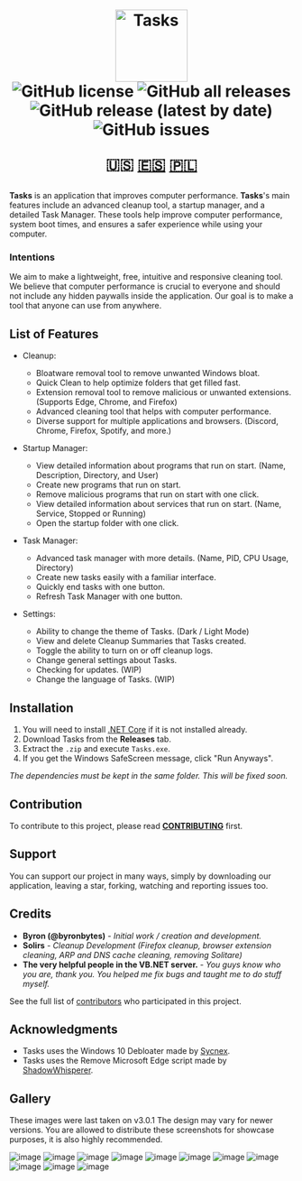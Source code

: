 <h1 align="center">
  <img src="https://user-images.githubusercontent.com/53088136/136106972-30a9cca8-7a32-479a-9368-74ffe2d60a43.png" alt="Tasks" height="128" /><br>
  <img alt="GitHub license" src="https://img.shields.io/github/license/litetools/tasks?style=flat-square"> <img alt="GitHub all releases" src="https://img.shields.io/github/downloads/LiteTools/Tasks/total?style=flat-square"> <img alt="GitHub release (latest by date)" src="https://img.shields.io/github/v/release/LiteTools/Tasks?style=flat-square"> <img alt="GitHub issues" src="https://img.shields.io/github/issues/LiteTools/Tasks?style=flat-square">
  
  🇺🇸 [🇪🇸](https://github.com/LiteTools/Tasks/blob/master/docs/Translated%20READMEs/README-ES.MD) [🇵🇱](https://github.com/LiteTools/Tasks/blob/master/docs/Translated%20READMEs/README-PL.md)
</h1>

**Tasks** is an application that improves computer performance. **Tasks**'s main features include an advanced cleanup tool, a startup manager, and a detailed Task Manager. These tools help improve computer performance, system boot times, and ensures a safer experience while using your computer.

### Intentions
We aim to make a lightweight, free, intuitive and responsive cleaning tool. We believe that computer performance is crucial to everyone and should not include any hidden paywalls inside the application. Our goal is to make a tool that anyone can use from anywhere.

## List of Features

- Cleanup:
  - Bloatware removal tool to remove unwanted Windows bloat.
  - Quick Clean to help optimize folders that get filled fast.
  - Extension removal tool to remove malicious or unwanted extensions. (Supports Edge, Chrome, and Firefox)
  - Advanced cleaning tool that helps with computer performance.
  - Diverse support for multiple applications and browsers. (Discord, Chrome, Firefox, Spotify, and more.)

- Startup Manager:
  - View detailed information about programs that run on start. (Name, Description, Directory, and User)
  - Create new programs that run on start.
  - Remove malicious programs that run on start with one click.
  - View detailed information about services that run on start. (Name, Service, Stopped or Running)
  - Open the startup folder with one click.

- Task Manager:
  - Advanced task manager with more details. (Name, PID, CPU Usage, Directory)
  - Create new tasks easily with a familiar interface.
  - Quickly end tasks with one button.
  - Refresh Task Manager with one button.
  
- Settings:
  - Ability to change the theme of Tasks. (Dark / Light Mode)
  - View and delete Cleanup Summaries that Tasks created.
  - Toggle the ability to turn on or off cleanup logs.
  - Change general settings about Tasks.
  - Checking for updates. (WIP)
  - Change the language of Tasks. (WIP)
 

## Installation
1. You will need to install [.NET Core](https://dotnet.microsoft.com/download) if it is not installed already.
2. Download Tasks from the **Releases** tab.
3. Extract the `.zip` and execute `Tasks.exe`.
4. If you get the Windows SafeScreen message, click "Run Anyways".

*The dependencies must be kept in the same folder. This will be fixed soon.*

## Contribution
To contribute to this project, please read [**CONTRIBUTING**](https://github.com/LiteTools/Tasks/blob/master/docs/CONTRIBUTING.md) first.

## Support
You can support our project in many ways, simply by downloading our application, leaving a star, forking, watching and reporting issues too.

## Credits
* **Byron (@byronbytes)** - *Initial work / creation and development.*
* **Solirs** - *Cleanup Development (Firefox cleanup, browser extension cleaning, ARP and DNS cache cleaning, removing Solitare)*
* **The very helpful people in the VB.NET server.** - *You guys know who you are, thank you. You helped me fix bugs and taught me to do stuff myself.*

See the full list of [contributors](https://github.com/LiteTools/Tasks/contributors) who participated in this project.

## Acknowledgments
* Tasks uses the Windows 10 Debloater made by [Sycnex](https://github.com/Sycnex/Windows10Debloater).
* Tasks uses the Remove Microsoft Edge script made by [ShadowWhisperer](https://github.com/ShadowWhisperer/Remove-Edge-Chromium).


## Gallery
These images were last taken on v3.0.1 The design may vary for newer versions.
You are allowed to distribute these screenshots for showcase purposes, it is also highly recommended.


![image](https://user-images.githubusercontent.com/53088136/146448769-f6b75abe-f8ee-428e-9089-31577f7c1003.png)
![image](https://user-images.githubusercontent.com/53088136/146448787-41418c06-dd58-4eae-bdb4-a841fb8f725d.png)
![image](https://user-images.githubusercontent.com/53088136/146448811-2ce7ee33-18d0-4000-9cbc-d9daf95a9a77.png)
![image](https://user-images.githubusercontent.com/53088136/146448830-71ffb836-d1d2-4640-96d3-4a8abddd30a2.png)
![image](https://user-images.githubusercontent.com/53088136/146448844-a1ff574b-3803-46a4-95fc-bb8b72a1cd71.png)
![image](https://user-images.githubusercontent.com/53088136/146448860-43622db9-7ffb-4032-bb80-ddb53b1a1b59.png)
![image](https://user-images.githubusercontent.com/53088136/146448892-edebf3b9-9f0f-4b41-abb1-51dbf64b6973.png)
![image](https://user-images.githubusercontent.com/53088136/146448916-667db30d-3502-442c-86b7-9440676e1c91.png)
![image](https://user-images.githubusercontent.com/53088136/146449001-c9905a0a-c542-4406-9427-1b079de4ac10.png)
![image](https://user-images.githubusercontent.com/53088136/146449025-844b7e83-d10d-4d93-b514-230c9ab724e3.png)
![image](https://user-images.githubusercontent.com/53088136/146449043-483295dc-a6d5-4198-b51c-016a43f87311.png)



